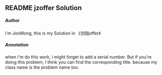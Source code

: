 ## README jzoffer Solution

##### Author
i'm JonWong, this is my Solution in 《剑指offer》

##### Annotation
when i'm do this work, i might forget to add a serial number.
But if you're doing this problem, I think you can find the corresponding title.
because my class name is the problem name too.
